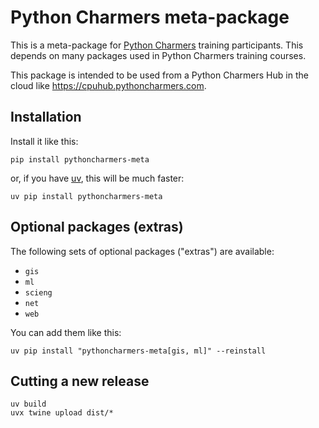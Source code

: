 # Python Charmers meta-package

This is a meta-package for [Python Charmers](https://pythoncharmers.com)
training participants. This depends on many packages used in Python Charmers
training courses.

This package is intended to be used from a Python Charmers Hub in the cloud
like https://cpuhub.pythoncharmers.com.

## Installation

Install it like this:

```
pip install pythoncharmers-meta
```

or, if you have [uv](https://docs.astral.sh/uv/), this will be much faster:

```
uv pip install pythoncharmers-meta
```

## Optional packages (extras)

The following sets of optional packages ("extras") are available:

- `gis`
- `ml`
- `scieng`
- `net`
- `web`

You can add them like this:

```
uv pip install "pythoncharmers-meta[gis, ml]" --reinstall
```

## Cutting a new release

```
uv build
uvx twine upload dist/*
```
